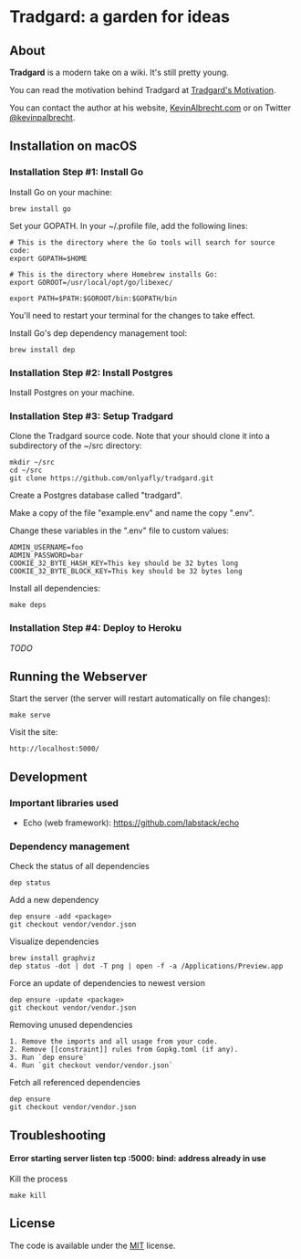 # Tradgard: a garden for ideas

## About

**Tradgard** is a modern take on a wiki. It's still pretty young.

You can read the motivation behind Tradgard at [Tradgard's Motivation](http://garden.kevinalbrecht.com/Tradgard%27s+Motivation).

You can contact the author at his website, [KevinAlbrecht.com](http://www.kevinalbrecht.com) or on Twitter [@kevinpalbrecht](https://twitter.com/kevinpalbrecht).

## Installation on macOS

### Installation Step #1: Install Go

Install Go on your machine:

    brew install go

Set your GOPATH. In your ~/.profile file, add the following lines:

    # This is the directory where the Go tools will search for source code:
    export GOPATH=$HOME

    # This is the directory where Homebrew installs Go:
    export GOROOT=/usr/local/opt/go/libexec/

    export PATH=$PATH:$GOROOT/bin:$GOPATH/bin

You'll need to restart your terminal for the changes to take effect.

Install Go's dep dependency management tool:

    brew install dep

### Installation Step #2: Install Postgres

Install Postgres on your machine.

### Installation Step #3: Setup Tradgard

Clone the Tradgard source code. Note that your should clone it into a subdirectory of the ~/src directory:

    mkdir ~/src
    cd ~/src
    git clone https://github.com/onlyafly/tradgard.git

Create a Postgres database called "tradgard".

Make a copy of the file "example.env" and name the copy ".env".

Change these variables in the ".env" file to custom values:

    ADMIN_USERNAME=foo
    ADMIN_PASSWORD=bar
    COOKIE_32_BYTE_HASH_KEY=This key should be 32 bytes long
    COOKIE_32_BYTE_BLOCK_KEY=This key should be 32 bytes long

Install all dependencies:

    make deps

### Installation Step #4: Deploy to Heroku

*TODO*

## Running the Webserver

Start the server (the server will restart automatically on file changes):

    make serve

Visit the site:

    http://localhost:5000/

## Development

### Important libraries used

* Echo (web framework): https://github.com/labstack/echo

### Dependency management

Check the status of all dependencies

    dep status

Add a new dependency

    dep ensure -add <package>
    git checkout vendor/vendor.json

Visualize dependencies

    brew install graphviz
    dep status -dot | dot -T png | open -f -a /Applications/Preview.app

Force an update of dependencies to newest version

    dep ensure -update <package>
    git checkout vendor/vendor.json

Removing unused dependencies

    1. Remove the imports and all usage from your code.
    2. Remove [[constraint]] rules from Gopkg.toml (if any).
    3. Run `dep ensure`
    4. Run `git checkout vendor/vendor.json`

Fetch all referenced dependencies

    dep ensure
    git checkout vendor/vendor.json

## Troubleshooting

#### Error starting server listen tcp :5000: bind: address already in use

Kill the process

    make kill

## License

The code is available under the [MIT](https://github.com/onlyafly/tradgard/blob/master/LICENSE) license.
